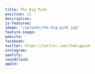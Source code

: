 ```yaml
---
title: The Big Pink
position: 11
description: 
is-featured: 
image: "/uploads/the-big-pink.jpg"
feature-image: 
website: 
facebook: 
twitter: https://twitter.com/thebigpink
instagram: 
spotify: 
soundcloud: 
apple: 
---
```


